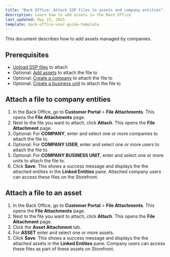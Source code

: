 ```yaml
---
title: "Back Office: Attach SSP files to assets and company entities"
description: Learn how to add assets in the Back Office
last_updated: May 23, 2025
template: back-office-user-guide-template
---
```


This document describes how to add assets managed by companies.

## Prerequisites

- [Upload SSP files](/docs/pbc/all/self-service-portal/202507.0/manage-in-the-back-office/back-office-upload-ssp-files.html) to attach
- Optional: [Add assets](/docs/pbc/all/self-service-portal/202507.0/manage-in-the-back-office/back-office-add-ssp-assets.html) to attach the file to
- Optional: [Create a company](/docs/pbc/all/customer-relationship-management/202410.0/base-shop/manage-in-the-back-office/manage-companies.html) to attach the file to
- Optional: [Create a business unit](/docs/pbc/all/customer-relationship-management/202410.0/base-shop/manage-in-the-back-office/company-units/create-company-units) to attach the file to


## Attach a file to company entities

1. In the Back Office, go to **Customer Portal** > **File Attachments**.
  This opens the **File Attachments** page.
2. Next to the file you want to attach, click **Attach**.
  This opens the **File Attachment** page.
3. Optional: For **COMPANY**, enter and select one or more companies to attach the file to.
4. Optional: For **COMPANY USER**, enter and select one or more users to attach the file to.
5. Optional: For **COMPANY BUSINESS UNIT**, enter and select one or more units to attach the file to.
6. Click **Save**.
  This shows a success message and displays the the attached entities in the **Linked Entities** pane. Attached company users can access these files on the Storefront.

## Attach a file to an asset

1. In the Back Office, go to **Customer Portal** > **File Attachments**.
  This opens the **File Attachments** page.
2. Next to the file you want to attach, click **Attach**.
  This opens the **File Attachment** page.
3. Click the **Asset Attachment** tab.
4. For **ASSET** enter and select one or more assets.
5. Click **Save**.
  This shows a success message and displays the the attached assets in the **Linked Entities** pane. Company users can access these files as part of these assets on Storefront.































































